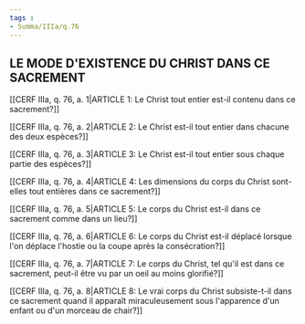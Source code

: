 ```yaml
---
tags : 
- Summa/IIIa/q.76
---
```


## LE MODE D'EXISTENCE DU CHRIST DANS CE SACREMENT

[[CERF IIIa, q. 76, a. 1|ARTICLE 1: Le Christ tout entier est-il contenu dans ce sacrement?]]

[[CERF IIIa, q. 76, a. 2|ARTICLE 2: Le Christ est-il tout entier dans chacune des deux espèces?]]

[[CERF IIIa, q. 76, a. 3|ARTICLE 3: Le Christ est-il tout entier sous chaque partie des espèces?]]

[[CERF IIIa, q. 76, a. 4|ARTICLE 4: Les dimensions du corps du Christ sont-elles tout entières dans ce sacrement?]]

[[CERF IIIa, q. 76, a. 5|ARTICLE 5: Le corps du Christ est-il dans ce sacrement comme dans un lieu?]]

[[CERF IIIa, q. 76, a. 6|ARTICLE 6: Le corps du Christ est-il déplacé lorsque l'on déplace l'hostie ou la coupe après la consécration?]]

[[CERF IIIa, q. 76, a. 7|ARTICLE 7: Le corps du Christ, tel qu'il est dans ce sacrement, peut-il être vu par un oeil au moins glorifié?]]

[[CERF IIIa, q. 76, a. 8|ARTICLE 8: Le vrai corps du Christ subsiste-t-il dans ce sacrement quand il apparaît miraculeusement sous l'apparence d'un enfant ou d'un morceau de chair?]]


